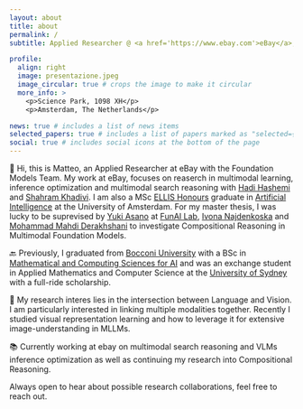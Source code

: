 ```yaml
---
layout: about
title: about
permalink: /
subtitle: Applied Researcher @ <a href='https://www.ebay.com'>eBay</a>, AI @ <a href='https://www.uva.nl'>University of Amsterdam</a>,

profile:
  align: right
  image: presentazione.jpeg
  image_circular: true # crops the image to make it circular
  more_info: >
    <p>Science Park, 1098 XH</p>
    <p>Amsterdam, The Netherlands</p>

news: true # includes a list of news items
selected_papers: true # includes a list of papers marked as "selected={true}"
social: true # includes social icons at the bottom of the page
---
```



📌 Hi, this is Matteo, an Applied Researcher at eBay with the Foundation Models Team. My work at eBay, focuses on reaserch in multimodal learning, inference optimization and multimodal search reasoning with [Hadi Hashemi](https://www.seyyedhadihashemi.com/) and [Shahram Khadivi](https://www.linkedin.com/in/khadivi/).
I am also a MSc [ELLIS Honours](https://ivi.fnwi.uva.nl/ellis/people/) graduate in [Artificial Intelligence](https://www.uva.nl/shared-content/programmas/en/masters/artificial-intelligence/artificial-intelligence.html) at the University of Amsterdam. For my master thesis, I was lucky to be suprevised by [Yuki Asano](https://yukimasano.github.io/) at [FunAI Lab](https://fundamentalailab.github.io/), [Ivona Najdenkoska](https://ivonajdenkoska.github.io/) and [Mohammad Mahdi Derakhshani](https://mmderakhshani.github.io/) to investigate Compositional Reasoning in Multimodal Foundation Models. 

🔙 Previously, I graduated from [Bocconi University](https://www.unibocconi.it/en) with a BSc in [Mathematical and Computing Sciences for AI](https://www.unibocconi.eu/wps/wcm/connect/bocconi/sitopubblico_en/navigation+tree/home/programs/bachelor+of+science/mathematical+and+computing+sciences+for+artificial+intelligence/mathematical+and+computing+sciences+for+artificial+intelligence/) and was an exchange student in Applied Mathematics and Computer Science at the [University of Sydney](https://www.sydney.edu.au) with a full-ride scholarship. 

💭 My research interes lies in the intersection between Language and Vision. I am particularly interested in linking multiple modalities together.
Recently I studied visual representation learning and how to leverage it for extensive image-understanding in MLLMs. 

📚 Currently working at ebay on multimodal search reasoning and VLMs inference optimization as well as continuing my research into Compositional Reasoning. 

Always open to hear about possible research collaborations, feel free to reach out.


<!-- 
Write your biography here. Tell the world about yourself. Link to your favorite [subreddit](http://reddit.com). You can put a picture in, too. The code is already in, just name your picture `prof_pic.jpg` and put it in the `img/` folder.

Put your address / P.O. box / other info right below your picture. You can also disable any of these elements by editing `profile` property of the YAML header of your `_pages/about.md`. Edit `_bibliography/papers.bib` and Jekyll will render your [publications page](/al-folio/publications/) automatically.

Link to your social media connections, too. This theme is set up to use [Font Awesome icons](https://fontawesome.com/) and [Academicons](https://jpswalsh.github.io/academicons/), like the ones below. Add your Facebook, Twitter, LinkedIn, Google Scholar, or just disable all of them. -->
